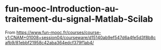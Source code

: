 # fun-mooc-Introduction-au-traitement-du-signal-Matlab-Scilab
From https://www.fun-mooc.fr/courses/course-v1:CNAM+01008+session04/courseware/d15140ab9ef547d6a4fe5d3f8b8cafb9/81ebbf21958c42aba364edcf379f1ab4/
